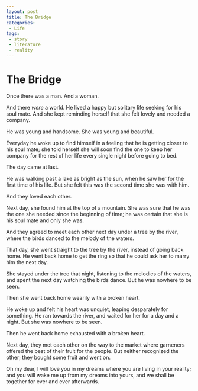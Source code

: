 ```yaml
---
layout: post
title: The Bridge
categories:
 - Life
tags:
 - story
 - literature
 - reality
---
```

	
# The Bridge

Once there was a man. And a woman.

And there *were* a world. He lived a happy but solitary life seeking for
his soul mate. And she kept reminding herself that she felt lovely and
needed a company.

He was young and handsome. She was young and beautiful.

Everyday he woke up to find himself in a feeling that he is getting
closer to his soul mate; she told herself she will soon find the one to
keep her company for the rest of her life every single night before
going to bed.

The day came at last. 

He was walking past a lake as bright as the sun, when he saw her for the
first time of his life. But she felt this was the second time she was
with him.

And they loved each other.

Next day, she found him at the top of a mountain. She was sure that he
was the one she needed since the beginning of time; he was certain that
she is his soul mate and only she was.

And they agreed to meet each other next day under a tree by the river,
where the birds danced to the melody of the waters.

That day, she went straight to the tree by the river, instead of going
back home. He went back home to get the ring so that he could ask her to
marry him the next day.

She stayed under the tree that night, listening to the melodies of the
waters, and spent the next day watching the birds dance. But he was
nowhere to be seen.

Then she went back home wearily with a broken heart.

He woke up and felt his heart was unquiet, leaping desparately for
something. He ran towards the river, and waited for her for a day and a
night. But she was nowhere to be seen.

Then he went back home exhausted with a broken heart.

Next day, they met each other on the way to the market where garneners
offered the best of their fruit for the people. But neither recognized
the other; they bought some fruit and went on.

Oh my dear, I will love you in my dreams where you are living in your
reality; and you will wake me up from my dreams into yours, and we shall
be together for ever and ever afterwards.
